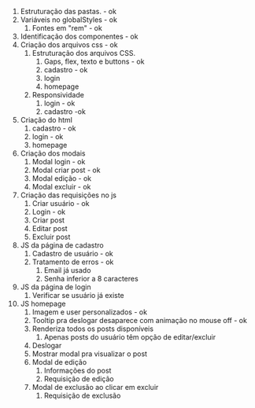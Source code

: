 1. Estruturação das pastas. - ok
2. Variáveis no globalStyles - ok
    1. Fontes em "rem" - ok
3. Identificação dos componentes - ok
4. Criação dos arquivos css - ok
    1. Estruturação dos arquivos CSS.
        1. Gaps, flex, texto e buttons - ok
        2. cadastro - ok
        3. login
        4. homepage
    2. Responsividade
        1. login - ok
        2. cadastro -ok
5. Criação do html
    1. cadastro - ok
    2. login - ok
    3. homepage
6. Criação dos modais
    1. Modal login - ok
    2. Modal criar post - ok
    3. Modal edição - ok
    4. Modal excluir - ok
7. Criação das requisições no js
    1. Criar usuário - ok
    2. Login - ok
    3. Criar post
    4. Editar post
    5. Excluir post
8. JS da página de cadastro
    1. Cadastro de usuário - ok
    2. Tratamento de erros - ok
        1. Email já usado
        2. Senha inferior a 8 caracteres
9. JS da página de login
    1. Verificar se usuário já existe
10. JS homepage
    1. Imagem e user personalizados - ok 
    2. Tooltip pra deslogar desaparece com animação no mouse off - ok
    1. Renderiza todos os posts disponíveis
        1. Apenas posts do usuário têm opção de editar/excluir
    2. Deslogar
    3. Mostrar modal pra visualizar o post
    4. Modal de edição
        1. Informações do post
        2. Requisição de edição
    5. Modal de exclusão ao clicar em excluir
        1. Requisição de exclusão